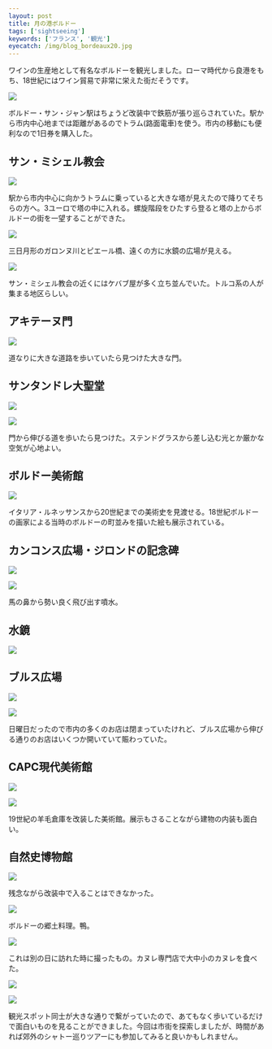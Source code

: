 ```yaml
---
layout: post
title: 月の港ボルドー
tags: ['sightseeing']
keywords: ['フランス', '観光']
eyecatch: /img/blog_bordeaux20.jpg
---
```


ワインの生産地として有名なボルドーを観光しました。ローマ時代から良港をもち、18世紀にはワイン貿易で非常に栄えた街だそうです。

![ ](/img/blog_bordeaux01.jpg)

ボルドー・サン・ジャン駅はちょうど改装中で鉄筋が張り巡らされていた。駅から市内中心地までは距離があるのでトラム(路面電車)を使う。市内の移動にも便利なので1日券を購入した。

## サン・ミシェル教会

![ ](/img/blog_bordeaux02.jpg)

駅から市内中心に向かうトラムに乗っていると大きな塔が見えたので降りてそちらの方へ。3ユーロで塔の中に入れる。螺旋階段をひたすら登ると塔の上からボルドーの街を一望することができた。

![ ](/img/blog_bordeaux03.jpg)

三日月形のガロンヌ川とピエール橋、遠くの方に水鏡の広場が見える。

![ ](/img/blog_bordeaux04.jpg)

サン・ミシェル教会の近くにはケバブ屋が多く立ち並んでいた。トルコ系の人が集まる地区らしい。

## アキテーヌ門

![ ](/img/blog_bordeaux05.jpg)

道なりに大きな道路を歩いていたら見つけた大きな門。

## サンタンドレ大聖堂

![ ](/img/blog_bordeaux06.jpg)

![ ](/img/blog_bordeaux07.jpg)

門から伸びる道を歩いたら見つけた。ステンドグラスから差し込む光とか厳かな空気が心地よい。

## ボルドー美術館

![ ](/img/blog_bordeaux09.jpg)

イタリア・ルネッサンスから20世紀までの美術史を見渡せる。18世紀ボルドーの画家による当時のボルドーの町並みを描いた絵も展示されている。

## カンコンス広場・ジロンドの記念碑

![ ](/img/blog_bordeaux10.jpg)

![ ](/img/blog_bordeaux11.jpg)

馬の鼻から勢い良く飛び出す噴水。

## 水鏡

![ ](/img/blog_bordeaux12.jpg)

## ブルス広場

![ ](/img/blog_bordeaux13.jpg)

![ ](/img/blog_bordeaux14.jpg)

日曜日だったので市内の多くのお店は閉まっていたけれど、ブルス広場から伸びる通りのお店はいくつか開いていて賑わっていた。

## CAPC現代美術館

![ ](/img/blog_bordeaux15.jpg)

![ ](/img/blog_bordeaux16.jpg)

19世紀の羊毛倉庫を改装した美術館。展示もさることながら建物の内装も面白い。

## 自然史博物館

![ ](/img/blog_bordeaux17.jpg)

残念ながら改装中で入ることはできなかった。

![ ](/img/blog_bordeaux18.jpg)

ボルドーの郷土料理。鴨。

![ ](/img/blog_bordeaux19.jpg)

これは別の日に訪れた時に撮ったもの。カヌレ専門店で大中小のカヌレを食べた。

![ ](/img/blog_bordeaux08.jpg)

![ ](/img/blog_bordeaux20.jpg)

観光スポット同士が大きな通りで繋がっていたので、あてもなく歩いているだけで面白いものを見ることができました。今回は市街を探索しましたが、時間があれば郊外のシャトー巡りツアーにも参加してみると良いかもしれません。